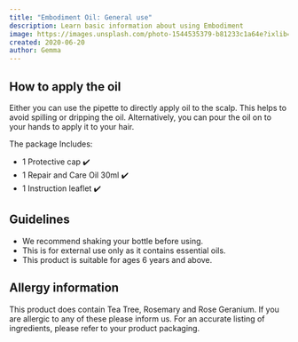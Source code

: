 ```yaml
---
title: "Embodiment Oil: General use"
description: Learn basic information about using Embodiment
image: https://images.unsplash.com/photo-1544535379-b81233c1a64e?ixlib=rb-1.2.1&ixid=eyJhcHBfaWQiOjEyMDd9&auto=format&fit=crop&w=1000&q=60
created: 2020-06-20
author: Gemma
---
```


## How to apply the oil

Either you can use the pipette to directly apply oil to the scalp.
This helps to avoid spilling or dripping the oil. Alternatively,
you can pour the oil on to your hands to apply it to your hair.

The package Includes:

- 1 Protective cap ✔️
- 1 Repair and Care Oil 30ml ✔️
- 1 Instruction leaflet ✔️

## Guidelines

- We recommend shaking your bottle before using.
- This is for external use only as it contains essential oils.
- This product is suitable for ages 6 years and above.

## Allergy information

This product does contain Tea Tree, Rosemary and Rose Geranium. If you are allergic to any of these please inform us. For an accurate listing of ingredients, please refer to your product packaging.
